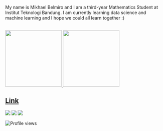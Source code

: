 My name is Mikhael Belmiro and I am a third-year Mathematics Student at Institut Teknologi Bandung. I am currently learning data science and machine learning and I hope we could all learn together :)

<br>
 <div>
  <a href="https://github.com/MikhaelBelmiro">
  <img height="180em" src="https://github-readme-stats.vercel.app/api?username=MikhaelBelmiro&show_icons=true&theme=dark&include_all_commits=true&count_private=true"/>
  <img height="180em" src="https://github-readme-stats.vercel.app/api/top-langs/?username=MikhaelBelmiro&layout=compact&langs_count=8&theme=dark"/>
<div>

## Link  
  <div>
  <a href = "https://github.com/MikhaelBelmiro"><img src="https://img.shields.io/badge/GitHub-100000?style=for-the-badge&logo=github&logoColor=white" target="_blank"></a>
  <a href = "mailto: belmiro533@gmail.com"><img src="https://img.shields.io/badge/Gmail-D14836?style=for-the-badge&logo=gmail&logoColor=white" target="_blank"></a>
  <a href="https://www.linkedin.com/in/mikhael-belmiro" target="_blank"><img src="https://img.shields.io/badge/-LinkedIn-%230077B5?style=for-the-badge&logo=linkedin&logoColor=white" target="_blank"></a>
</div>
 
![Profile views](https://gpvc.arturio.dev/MikhaelBelmiro)  
